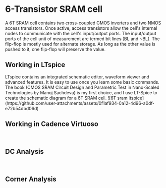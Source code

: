 # 6-Transistor SRAM cell
A 6T SRAM cell contains two cross-coupled CMOS inverters and two NMOS access transistors. 
Once active, access transistors allow the cell's internal nodes to communicate with the cell's input/output ports. 
The input/output ports of the cell unit of measurement are termed bit lines (BL and ~BL).
The flip-flop is mostly used for alternate 
storage. As long as the other value is pushed to it, one flip-flop will 
preserve the value.
<H2> Working in LTspice </H2>
LTspice contains an integrated schematic editor, waveform viewer and advanced features. It is easy to use once you learn some basic commands.
The book (CMOS SRAM Circuit Design and Parametric Test in Nano-Scaled Technologies by Manoj Sachdeva) is my first choice, and I use LT-Spice to create the schematic diagram for a 6T SRAM cell.
![6T sram ltspice](https://github.com/user-attachments/assets/0f1af934-0a12-4d96-a0df-e72b54dbd06d)
<br>
<H2> Working in Cadence Virtuoso </H2>
<br>
<H2> DC Analysis </H2>
<br>
<H2> Corner Analysis </H2>
<br>
